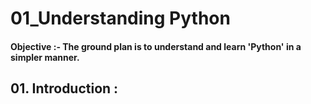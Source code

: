 # 01_Understanding Python 
#### Objective :- The ground plan is to understand and learn 'Python' in a simpler manner.
## 01. Introduction :

